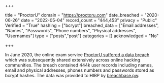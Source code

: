+++

title = "ProctorU"
domain = "https://proctoru.com"
date_breached = "2020-06-26"
date = "2022-05-04"
record_count = "444,453"
privacy = "Public"
Verified = "True"
hashing = ["bcrypt"]
breached_data = ["Email addresses", "Names", "Passwords", "Phone numbers", "Physical addresses", "Usernames"]
type = ["posts","post"]
categories = []
acknowledged = "No"


+++


In June 2020, the online exam service <a href="https://www.smh.com.au/national/hackers-hit-university-online-exam-tool-20200806-p55j6h.html" target="_blank" rel="noopener">ProctorU suffered a data breach</a> which was subsequently shared extensively across online hacking communities. The breach contained 444k user records including names, email and physical addresses, phones numbers and passwords stored as bcrypt hashes. The data was provided to HIBP by <a href="https://breachbase.pw/" target="_blank" rel="noopener">breachbase.pw</a>.

